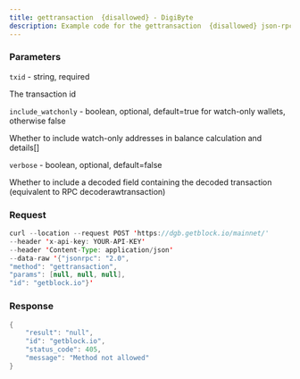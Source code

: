 ```yaml
---
title: gettransaction  {disallowed} - DigiByte
description: Example code for the gettransaction  {disallowed} json-rpc method. Сomplete guide on how to use gettransaction  {disallowed} json-rpc in GetBlock.io Web3 documentation.
---
```


### Parameters


`txid` - string, required

The transaction id

`include_watchonly` - boolean, optional, default=true for watch-only
wallets, otherwise false

Whether to include watch-only addresses in balance calculation and
details\[\]

`verbose` - boolean, optional, default=false

Whether to include a decoded field containing the decoded transaction
(equivalent to RPC decoderawtransaction)

### Request

``` java
curl --location --request POST 'https://dgb.getblock.io/mainnet/' 
--header 'x-api-key: YOUR-API-KEY' 
--header 'Content-Type: application/json' 
--data-raw '{"jsonrpc": "2.0",
"method": "gettransaction",
"params": [null, null, null],
"id": "getblock.io"}'
```

###  Response

``` java
{
    "result": "null",
    "id": "getblock.io",
    "status_code": 405,
    "message": "Method not allowed"
}
```

